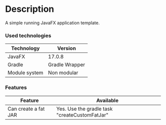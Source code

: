 # Description

A simple running JavaFX application template.

### Used technologies

| Technology    | Version        |
|---------------|----------------|
| JavaFX        | 17.0.8         |
| Gradle        | Gradle Wrapper |
| Module system | Non modular    |

### Features

| Feature              | Available                                     |
|----------------------|-----------------------------------------------|
| Can create a fat JAR | Yes. Use the gradle task "createCustomFatJar" |  
